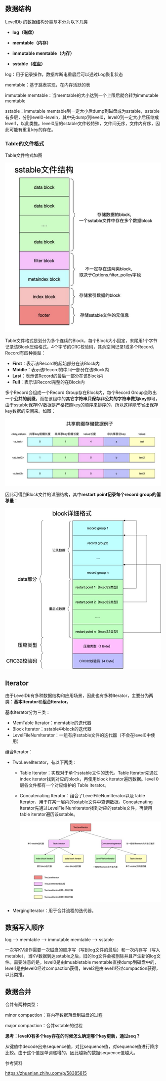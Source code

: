 

## 数据结构

LevelDb 的数据结构分类基本分为以下几类

- **log（磁盘）**

- **memtable（内存）**
- **immutable memtable（内存）**
- **sstable（磁盘）**

log：用于记录操作，数据库断电重启后可以通过Log恢复状态

memtable：基于跳表实现，在内存活跃的表

immutable memtable：当memtable的大小达到一个上限后就会转为immutable memtable

sstable：immutable memtable到一定大小后dump到磁盘成为sstable，sstable有多层，分别level0~leveln，其中先dump到level0，level0到一定大小后压缩成level1，以此类推。level0层的sstable文件较特殊，文件间无序，文件内有序，因此可能有重复key的存在。



### Table的文件格式

Table文件格式如图

![stable文件结构](../../../resources/sstable文件结构.png)



Table文件格式是划分为多个连续的Block，每个Block大小固定，末尾用1个字节记录该Block压缩格式，4个字节的CRC校验码，其余空间记录1或多个Record，Record有四种类型：

- **First**：表示该Record的起始部分在该Block内
- **Middle**：表示该Record的中间一部分在该Block内
- **Las**t：表示该Record的最后一部分在该Block内
- **Full**：表示该Record完整的在Block内

多个Record会组成一个Record Group存在Block内，每个Record Group会取出一个**公共的前缀**，而在该组中的**其它字符串只保存非公共的字符串做为key**即可，由于sstable保存KV数据是严格按照key的顺序来排序的，所以这样能节省出保存key数据的空间来。如图：



![block共享前缀](../../../resources/block共享前缀.png)

因此可得到Block文件的详细结构，其中**restart point记录每个record group的偏移量**：

![img](../../../resources/block详细格式.png)





## Iterator

由于LevelDb有多种数据结构和应用场景，因此也有多种Iterator，主要分为两类：**基本Iterator**和**组合Iterator**。

基本Iterator分为三类：

- MemTable Iterator：memtable的迭代器
- Block Iterator：sstable中block的迭代器
- LevelFileNumIterator：一组有序sstable文件的迭代器（不会在level0中使用）

组合Iterator：

- TwoLevelIterator，有以下两类：

    - Table Iterator：实现对于单个sstable文件的迭代。Table Iterator先通过index iterator找到对应的block，再使用block iterator遍历数据。level 0层各文件都有一个对应维护的 Table Iterator。

    - Concatenating Iterator：组合了LevelFileNumIterator以及Table Iterator，用于在某一层内的sstable文件中查询数据。Concatenating Iterator先通过LevelFielNumIterator找到对应的sstable文件，再使用table iterator遍历该sstable。

        ![two-level迭代器](../../../resources/Two-level迭代器.png)

- MergingIterator：用于合并流程的迭代器。



## 数据写入顺序

log --> memtable --> immutable memtable --> sstable

一次写KV操作需要一次磁盘的顺序写（写到log文件的最后）和一次内存写（写入metable），当KV数据到达sstable之后，旧的log文件会被删除并且产生新的log文件。需要注意的是，level0是由Imuabletable memtable直接dump到磁盘中的，level1是由level0经过compaction获得，level2是由level1经过compaction获得，以此类推。



## 数据合并

合并有两种类型：

minor compaction：将内存数据落盘到磁盘的过程

major compaction：合并sstable的过程

**思考：level0有多个key存在的时候怎么确定哪个key更新，通过seq？**

从键值中decode出来sequence值，对比sequence值，对sequence值进行降序比较。由于这个值是单调递增的，因此越新的数据sequence值越大。

参考资料

https://zhuanlan.zhihu.com/p/58385815